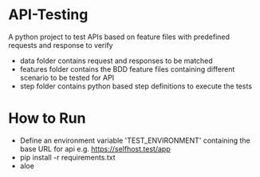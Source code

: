 # API-Testing
A python project to test APIs based on feature files with predefined requests and response to verify

- data folder contains request and responses to be matched 
- features folder contains the BDD feature files containing different scenario to be tested for API
- step folder contains python based step definitions to execute the tests

# How to Run
- Define an environment variable 'TEST_ENVIRONMENT' containing the base URL for api e.g. https://selfhost.test/app
- pip install -r requirements.txt
- aloe <feature file>
